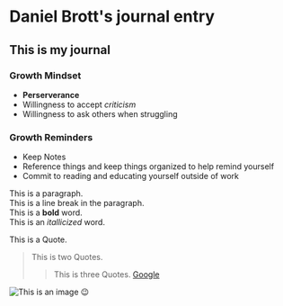 # Daniel Brott's journal entry
## This is my journal

### Growth Mindset
- **Perserverance**
- Willingness to accept *criticism*
- Willingness to ask others when struggling

### Growth Reminders
- Keep Notes
- Reference things and keep things organized to help remind yourself
- Commit to reading and educating yourself outside of work


<p> This is a paragraph. <br> This is a line break in the paragraph.<br> This is a <strong> bold</strong> word.<br> This is an <em> itallicized </em> word.</p
  
 > This is a Quote.
  >> This is two Quotes.
  >>> This is three Quotes.
  >>> [Google](https://google.com/)
  
![This is an image](https://myoctocat.com/assets/images/base-octocat.svg)
  :wink:
